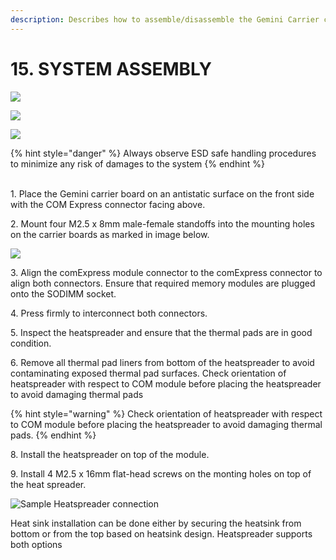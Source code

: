 ```yaml
---
description: Describes how to assemble/disassemble the Gemini Carrier card assembly
---
```


# 15. SYSTEM ASSEMBLY

![](broken-reference)

![](broken-reference)

![](broken-reference)



{% hint style="danger" %}
Always observe ESD safe handling procedures to minimize any risk of damages to the system
{% endhint %}

\
1\. Place the Gemini carrier board on an antistatic surface on the front side with the COM Express connector facing above.

2\. Mount four M2.5 x 8mm male-female standoffs into the mounting holes on the carrier boards as marked in image below.

![](broken-reference)

3\. Align the comExpress module connector to the comExpress connector to align both connectors. Ensure that required memory modules are plugged onto the SODIMM socket.

4\. Press firmly to interconnect both connectors.

5\. Inspect the heatspreader and ensure that the thermal pads are in good condition.

6\. Remove all thermal pad liners from bottom of the heatspreader to avoid contaminating exposed thermal pad surfaces. Check orientation of heatspreader with respect to COM module before placing the heatspreader to avoid damaging thermal pads

{% hint style="warning" %}
Check orientation of heatspreader with respect to COM module before placing the heatspreader to avoid damaging thermal pads.
{% endhint %}

8\. Install the heatspreader on top of the module.

9\. Install 4 M2.5 x 16mm flat-head screws on the monting holes on top of the heat spreader.

![Sample Heatspreader connection](broken-reference)

Heat sink installation can be done either by securing the heatsink from bottom or from the top based on heatsink design. Heatspreader supports both options


